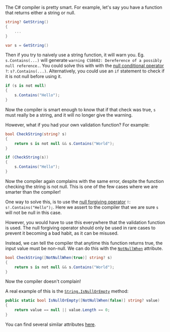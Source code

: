 The C# compiler is pretty smart. For example, let's say you have a function that returns either a string or null.

```cs
string? GetString()
{
    ...
}

var s = GetString()
```

Then if you try to naively use a string function, it will warn you. Eg. `s.Contains(...)` will generate `warning CS8602: Dereference of a possibly null reference.`. You could solve this with with the [null conditional operator](https://learn.microsoft.com/en-us/dotnet/csharp/language-reference/operators/member-access-operators#null-conditional-operators--and-) `?`: `s?.Contains(...)`. Alternatively, you could use an `if` statement to check if it is not null before using it.

```cs
if (s is not null)
{
    s.Contains("Hello");
}
```

Now the compiler is smart enough to know that if that check was true, `s` must really be a string, and it will no longer give the warning.

However, what if you had your own validation function? For example:

```cs
bool CheckString(string? s)
{
    return s is not null && s.Contains("World");
}

if (CheckString(s))
{
    s.Contains("Hello");
}
```

Now the compiler again complains with the same error, despite the function checking the string is not null. This is one of the few cases where we are smarter than the compiler!

One way to solve this, is to use the [null forgiving operator](https://learn.microsoft.com/en-us/dotnet/csharp/language-reference/operators/null-forgiving) `!`: `s!.Contains("Hello");`. Here we assert to the compiler that we are sure `s` will not be null in this case.

However, you would have to use this everywhere that the validation function is used. The null forgiving operator should only be used in rare cases to prevent it becoming a bad habit, as it can be misused.

Instead, we can tell the compiler that anytime this function returns true, the input value must be non-null. We can do this with the [`NotNullWhen`](https://learn.microsoft.com/en-us/dotnet/api/system.diagnostics.codeanalysis.notnullwhenattribute?view=net-8.0) attribute.

```cs
bool CheckString([NotNullWhen(true)] string? s)
{
    return s is not null && s.Contains("World");
}
```

Now the compiler doesn't complain!

A real example of this is the [`String.IsNullOrEmpty`](https://github.com/dotnet/runtime/blob/5535e31a712343a63f5d7d796cd874e563e5ac14/src/libraries/System.Private.CoreLib/src/System/String.cs#L499-L502) method:

```cs
public static bool IsNullOrEmpty([NotNullWhen(false)] string? value)
{
    return value == null || value.Length == 0;
}
```

You can find several similar attributes [here](https://learn.microsoft.com/en-us/dotnet/csharp/language-reference/attributes/nullable-analysis).
